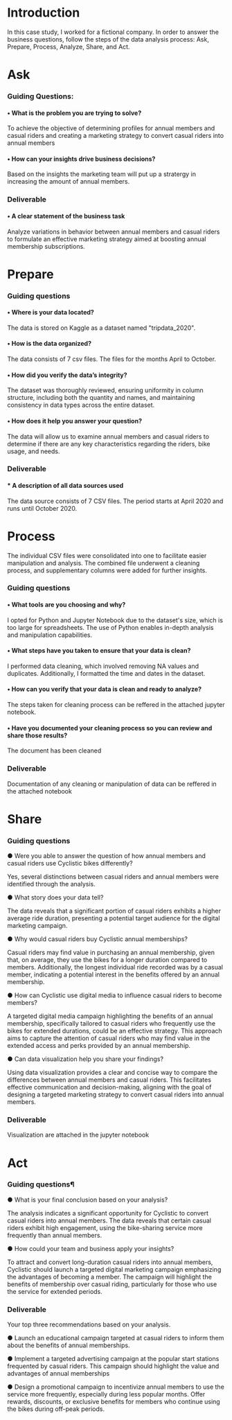 # Introduction
In this case study, I worked for a fictional company. In order to answer the business questions, follow the steps of the data analysis process: Ask, Prepare, Process, Analyze, Share, and Act. 



# Ask
### Guiding Questions:
#### • What is the problem you are trying to solve?
To achieve the objective of determining profiles for annual members and casual riders and creating a marketing strategy to convert casual riders into annual members

#### • How can your insights drive business decisions?

Based on the insights the marketing team will put up a stratergy in increasing the amount of annual members.

### Deliverable
#### • A clear statement of the business task

Analyze variations in behavior between annual members and casual riders to formulate an effective marketing strategy aimed at boosting annual membership subscriptions.




# Prepare
### Guiding questions
#### • Where is your data located?

The data is stored on Kaggle as a dataset named "tripdata_2020".

#### • How is the data organized?

The data consists of 7 csv files. The files for the months April to October.

#### • How did you verify the data’s integrity?

The dataset was thoroughly reviewed, ensuring uniformity in column structure, including both the quantity and names, and maintaining consistency in data types across the entire dataset.

#### • How does it help you answer your question?

The data will allow us to examine annual members and casual riders to determine if there are any key characteristics regarding the riders, bike usage, and needs.

### Deliverable
#### * A description of all data sources used

The data source consists of 7 CSV files. The period starts at April 2020 and runs until October 2020.




# Process
The individual CSV files were consolidated into one to facilitate easier manipulation and analysis. The combined file underwent a cleaning process, and supplementary columns were added for further insights.

### Guiding questions
#### • What tools are you choosing and why?
I opted for Python and Jupyter Notebook due to the dataset's size, which is too large for spreadsheets. The use of Python enables in-depth analysis and manipulation capabilities.

#### • What steps have you taken to ensure that your data is clean?
I performed data cleaning, which involved removing NA values and duplicates. Additionally, I formatted the time and dates in the dataset.

#### • How can you verify that your data is clean and ready to analyze?
The steps taken for cleaning process can be reffered in the attached jupyter notebook.

#### • Have you documented your cleaning process so you can review and share those results?
The document has been cleaned

### Deliverable
Documentation of any cleaning or manipulation of data can be reffered in the attached notebook


# Share
### Guiding questions
● Were you able to answer the question of how annual members and casual riders use Cyclistic bikes differently?

Yes, several distinctions between casual riders and annual members were identified through the analysis.

● What story does your data tell?

The data reveals that a significant portion of casual riders exhibits a higher average ride duration, presenting a potential target audience for the digital marketing campaign.

● Why would casual riders buy Cyclistic annual memberships?


Casual riders may find value in purchasing an annual membership, given that, on average, they use the bikes for a longer duration compared to members. Additionally, the longest individual ride recorded was by a casual member, indicating a potential interest in the benefits offered by an annual membership.

● How can Cyclistic use digital media to influence casual riders to become members?

A targeted digital media campaign highlighting the benefits of an annual membership, specifically tailored to casual riders who frequently use the bikes for extended durations, could be an effective strategy. This approach aims to capture the attention of casual riders who may find value in the extended access and perks provided by an annual membership.

● Can data visualization help you share your findings?

Using data visualization provides a clear and concise way to compare the differences between annual members and casual riders. This facilitates effective communication and decision-making, aligning with the goal of designing a targeted marketing strategy to convert casual riders into annual members.

### Deliverable
Visualization are attached in the jupyter notebook


# Act
### Guiding questions¶
● What is your final conclusion based on your analysis?

The analysis indicates a significant opportunity for Cyclistic to convert casual riders into annual members. The data reveals that certain casual riders exhibit high engagement, using the bike-sharing service more frequently than annual members.

● How could your team and business apply your insights?

To attract and convert long-duration casual riders into annual members, Cyclistic should launch a targeted digital marketing campaign emphasizing the advantages of becoming a member. The campaign will highlight the benefits of membership over casual riding, particularly for those who use the service for extended periods. 

### Deliverable
Your top three recommendations based on your analysis.

● Launch an educational campaign targeted at casual riders to inform them about the benefits of annual memberships. 

● Implement a targeted advertising campaign at the popular start stations frequented by casual riders. This campaign should highlight the value and advantages of annual memberships

● Design a promotional campaign to incentivize annual members to use the service more frequently, especially during less popular months. Offer rewards, discounts, or exclusive benefits for members who continue using the bikes during off-peak periods. 


